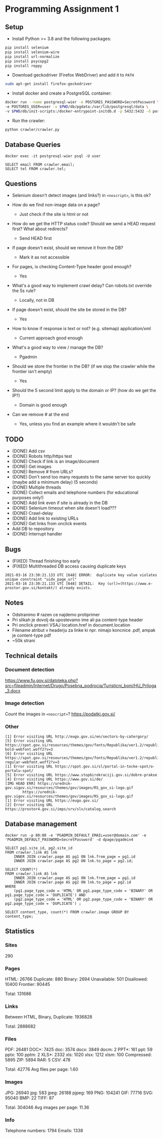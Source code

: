 # Programming Assignment 1

## Setup

* Install Python >= 3.8 and the following packages:
```bash
pip install selenium
pip install selenium-wire
pip install url-normalize
pip install psycopg2
pip install reppy
```
* Download geckodriver (Firefox WebDriver) and add it to `PATH`
```bash
sudo apt-get install firefox-geckodriver
```
* Install docker and create a PostgreSQL container:
```bash
docker run --name postgresql-wier -e POSTGRES_PASSWORD=SecretPassword \
-e POSTGRES_USER=user -v $PWD/db/pgdata:/var/lib/postgresql/data \
-v $PWD/db/init-scripts:/docker-entrypoint-initdb.d -p 5432:5432 -d postgres:12.2
```
* Run the crawler:
```bash
python crawler/crawler.py
```

## Database Queries

```
docker exec -it postgresql-wier psql -U user
```
```
SELECT email FROM crawler.email;
SELECT tel FROM crawler.tel;
```


## Questions

* Selenium doesn't detect images (and links?) in `<noscript>`, is this ok?

* How do we find non-image data on a page?
	* Just check if the site is html or not
* How do we get the HTTP status code? Should we send a HEAD request first? What about redirects?
	* Send HEAD first
* If page doesn't exist, should we remove it from the DB?
	* Mark it as not accessible
* For pages, is checking Content-Type header good enough?
	* Yes
* What's a good way to implement crawl delay? Can robots.txt override the 5s rule?
	* Locally, not in DB
* If page doesn't exist, should the site be stored in the DB?
	* Yes
* How to know if response is text or not? (e.g. sitemap) application/xml
	* Current approach good enough
* What's a good way to view / manage the DB?
	* Pgadmin
* Should we store the frontier in the DB? (if we stop the crawler while the frontier isn't empty)
	* Yes
* Should the 5 second limit apply to the domain or IP? (how do we get the IP?)
	* Domain is good enough
* Can we remove # at the end
	* Yes, unless you find an example where it wouldn't be safe

## TODO

* (DONE) Add csv
* (DONE) Robots http/https test
* (DONE) Check if link is an image/document
* (DONE) Get images
* (DONE) Remove # from URLs?
* (DONE) Don't send too many requests to the same server too quickly (maybe add a minimum delay) (5 seconds)
* (DONE) Multiple threads
* (DONE) Collect emails and telephone numbers (for educational purposes only!)
* (DONE) Add link even if site is already in the DB
* (DONE) Selenium timeout when site doesn't load???
* (DONE) Crawl-delay
* (DONE) Add link to existing URLs
* (DONE) Get links from onclick events
* Add DB to repository
* (DONE) Interrupt handler

## Bugs

* (FIXED) Thread finishing too early
* (FIXED) Multithreaded DB access causing duplicate keys
```
2021-03-16 23:30:21.133 UTC [648] ERROR:  duplicate key value violates unique constraint "uidx_page_url"
2021-03-16 23:30:21.133 UTC [648] DETAIL:  Key (url)=(https://www.e-prostor.gov.si/kontakt/) already exists.
```

## Notes

* Odstranimo # razen ce najdemo protiprimer
* Pri slikah je dovolj da upostevamo ime ali pa content-type header
* Pri onclick preveri VSAJ location.href in document.location
* Filename atribut v headerju za linke ki npr. nimajo koncnice .pdf, ampak je content-type pdf
* ~50k strani


## Technical details

### Document detection

https://www.fu.gov.si/datoteka.php?src=fileadmin/Internet/Drugo/Posebna_podrocja/Turisticni_boni/HU_Priloga_3.docx

### Image detection

Count the images in `<noscript>`? https://podatki.gov.si/

### Other
```
[1] Error visiting URL http://eugo.gov.si/en/sectors-by-catergory/
[5] Error visiting URL https://spot.gov.si/resources/themes/gov/fonts/Republika/ver1.2/republika-bold-webfont.woff2?v=3
[6] Error visiting URL https://spot.gov.si/resources/themes/gov/fonts/Republika/ver1.2/republika-regular-webfont.woff2?v=3
[1] Error visiting URL https://spot.gov.si/sl/portal-in-tocke-spot/o-portalu-spot/
[5] Error visiting URL https://www.stopbirokraciji.gov.si/dobre-prakse
[4] Error visiting URL https://www.gov.si/de/
[IMG HEAD ERR] https://urednik-gov.sigov.si/resources/themes/gov/images/RS_gov_si-logo.gif
        https://urednik-gov.sigov.si/resources/themes/gov/images/RS_gov_si-logo.gif
[1] Error visiting URL https://eugo.gov.si/
[2] Error visiting URL https://prostor4.gov.si/imps/srv/slv/catalog.search
```

## Database management
```
docker run -p 80:80 -e 'PGADMIN_DEFAULT_EMAIL=user@domain.com' -e 'PGADMIN_DEFAULT_PASSWORD=SecretPassword' -d dpage/pgadmin4
```

```
SELECT pg1.site_id, pg2.site_id
FROM crawler.link AS lnk
	INNER JOIN crawler.page AS pg1 ON lnk.from_page = pg1.id
	INNER JOIN crawler.page AS pg2 ON lnk.to_page = pg2.id;
```

```
SELECT COUNT(*)
FROM crawler.link AS lnk
	INNER JOIN crawler.page AS pg1 ON lnk.from_page = pg1.id
	INNER JOIN crawler.page AS pg2 ON lnk.to_page = pg2.id
WHERE
	(pg1.page_type_code = 'HTML' OR pg1.page_type_code = 'BINARY' OR pg1.page_type_code = 'DUPLICATE') AND
	(pg2.page_type_code = 'HTML' OR pg2.page_type_code = 'BINARY' OR pg2.page_type_code = 'DUPLICATE') ;
```

```
SELECT content_type, count(*) FROM crawler.image GROUP BY content_type;
```

## Statistics

### Sites
290

### Pages
HTML: 26766
Duplicate: 880
Binary: 2694
Unavailable: 501
Disallowed: 10400
Frontier: 90445

Total: 131686

### Links
Between HTML, Binary, Duplicate: 1936828

Total: 2888682

### Files
PDF: 26481
DOC*: 7425
	doc: 3574
	docx: 3849
	docm: 2
PPT*: 161
	ppt: 59
	pptx: 100
	pptm: 2
XLS*: 2332
	xls: 1020
	xlsx: 1212
	xlsm: 100
Compressed: 5895
	ZIP: 5894
	RAR: 5
CSV: 478

Total: 42776
Avg files per page: 1.60

### Images
JPG: 26940
	jpg: 583
	jpeg: 26188
	pjpeg: 169
PNG: 104241
GIF: 77716
SVG: 95040
BMP: 22
TIFF: 87

Total: 304046
Avg images per page: 11.36


### Info
Telephone numbers: 1794
Emails: 1338
